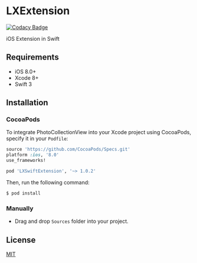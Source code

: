 # LXExtension

[![Codacy Badge](https://api.codacy.com/project/badge/Grade/c2d011634a8243b8854993082aef72c7)](https://www.codacy.com/app/noblakit01/LXExtension?utm_source=github.com&utm_medium=referral&utm_content=noblakit01/LXExtension&utm_campaign=badger)

iOS Extension in Swift

## Requirements

* iOS 8.0+
* Xcode 8+
* Swift 3

## Installation

### CocoaPods

To integrate PhotoCollectionView into your Xcode project using CocoaPods, specify it in your `Podfile`:

```ruby
source 'https://github.com/CocoaPods/Specs.git'
platform :ios, '8.0'
use_frameworks!

pod 'LXSwiftExtension', '~> 1.0.2'
```

Then, run the following command:

```bash
$ pod install
```

### Manually
- Drag and drop `Sources` folder into your project.

## License
[MIT](http://thi.mit-license.org/)

